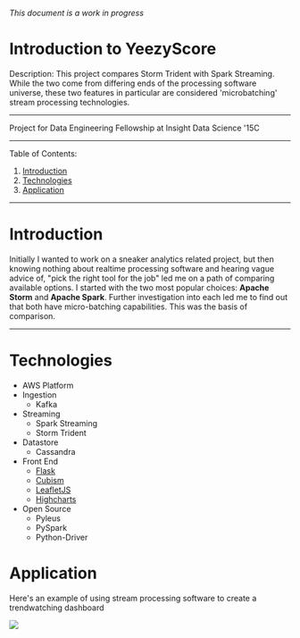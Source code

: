 *This document is a work in progress*

# Introduction to YeezyScore

Description: This project compares Storm Trident with Spark Streaming. While the two come from differing ends of the processing software universe, these two features in particular are considered 'microbatching' stream processing technologies. 

---
 
Project for Data Engineering Fellowship at Insight Data Science '15C

---

Table of Contents:

1. [Introduction](#Introduction)
2. [Technologies](#Technologies)
3. [Application](#Application)

---
# Introduction

Initially I wanted to work on a sneaker analytics related project, but then knowing nothing about realtime processing software and hearing vague advice of, "pick the right tool for the job" led me on a path of comparing available options. I started with the two most popular choices: **Apache Storm** and **Apache Spark**. Further investigation into each led me to find out that both have micro-batching capabilities. This was the basis of comparison.

---

# Technologies

* AWS Platform
* Ingestion
	* Kafka
* Streaming
    * Spark Streaming
    * Storm Trident
* Datastore
    * Cassandra
* Front End
	* [Flask](http://flask.pocoo.org/)
	* [Cubism](http://square.github.io/cubism/)
    * [LeafletJS](http://leafletjs.com)
    * [Highcharts](http://highcharts.com)
* Open Source
    * Pyleus
    * PySpark
    * Python-Driver

# Application

Here's an example of using stream processing software to create a trendwatching dashboard

![](http://de.katychuang.me/static/preview.gif)
